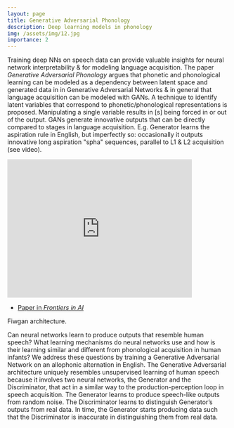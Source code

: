 ```yaml
---
layout: page
title: Generative Adversarial Phonology
description: Deep learning models in phonology
img: /assets/img/12.jpg
importance: 2
---
```



 
Training deep NNs on speech data can provide valuable insights for neural network interpretability & for modeling language acquisition.
The paper *Generative Adversarial Phonology* argues that phonetic and phonological learning can be modeled as a dependency between latent space and generated data in in Generative Adversarial Networks & in general that language acquisition can be modeled with GANs.
A technique to identify latent variables that correspond to phonetic/phonological representations is proposed. Manipulating a single variable results in [s] being forced in or out of the output.
GANs generate innovative outputs that can be directly compared to stages in language acquisition. E.g. Generator learns the aspiration rule in English, but imperfectly so: occasionally it outputs innovative long aspiration "spha" sequences, parallel to L1 & L2 acquisition (see video).

<iframe width="420" height="315" src="https://youtube.com/embed/7V6-swxAs_s" frameborder="0" allowfullscreen></iframe>



* [Paper in *Frontiers in AI*](https://www.frontiersin.org/articles/10.3389/frai.2020.00044/full)

<div class="row">
    <div class="col-sm mt-3 mt-md-0">
        <img class="img-fluid rounded z-depth-1" src="{{ '/assets/img/12.jpg' | relative_url }}" alt="" title="example image"/>
    </div>
</div>
<div class="caption">
    Fiwgan architecture.
</div>

Can neural networks learn to produce outputs that resemble human speech? What learning mechanisms do neural networks use and how is their learning similar and different from phonological acquisition in human infants? We address these questions by training a Generative Adversarial Network on an allophonic alternation in English. The Generative Adversarial architecture uniquely resembles unsupervised learning of human speech because it involves two neural networks, the Generator and the Discriminator, that act in a similar way to the production-perception loop in speech acquisition. The Generator learns to produce speech-like outputs from random noise. The Discriminator learns to distinguish Generator’s outputs from real data. In time, the Generator starts producing data such that the Discriminator is inaccurate in distinguishing them from real data. 


